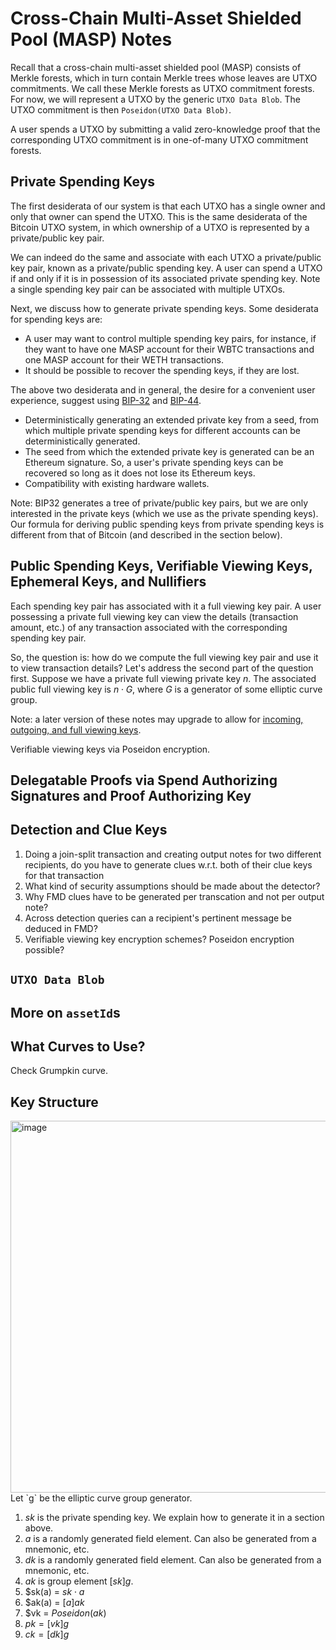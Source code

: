 # Cross-Chain Multi-Asset Shielded Pool (MASP) Notes

Recall that a cross-chain multi-asset shielded pool (MASP) consists of Merkle forests, which in turn contain Merkle trees whose leaves are UTXO commitments. We call these Merkle forests as UTXO commitment forests. For now, we will represent a UTXO by the generic `UTXO Data Blob`. The UTXO commitment is then `Poseidon(UTXO Data Blob)`. 

A user spends a UTXO by submitting a valid zero-knowledge proof that the corresponding UTXO commitment is in one-of-many UTXO commitment forests. 

## Private Spending Keys
The first desiderata of our system is that each UTXO has a single owner and only that owner can spend the UTXO. This is the same desiderata of the Bitcoin UTXO system, in which ownership of a UTXO is represented by a private/public key pair.

We can indeed do the same and associate with each UTXO a private/public key pair, known as a private/public spending key. A user can spend a UTXO if and only if it is in possession of its associated private spending key. Note a single spending key pair can be associated with multiple UTXOs.

Next, we discuss how to generate private spending keys. Some desiderata for spending keys are:
- A user may want to control multiple spending key pairs, for instance, if they want to have one MASP account for their WBTC transactions and one MASP account for their WETH transactions.
- It should be possible to recover the spending keys, if they are lost.

The above two desiderata and in general, the desire for a convenient user experience, suggest using [BIP-32](https://github.com/bitcoin/bips/blob/master/bip-0032.mediawiki) and [BIP-44](https://github.com/bitcoin/bips/blob/master/bip-0044.mediawiki).

- Deterministically generating an extended private key from a seed, from which multiple private spending keys for different accounts can be deterministically generated.
- The seed from which the extended private key is generated can be an Ethereum signature. So, a user's private spending keys can be recovered so long as it does not lose its Ethereum keys.
- Compatibility with existing hardware wallets.

Note: BIP32 generates a tree of private/public key pairs, but we are only interested in the private keys (which we use as the private spending keys). Our formula for deriving public spending keys from private spending keys is different from that of Bitcoin (and described in the section below).

## Public Spending Keys, Verifiable Viewing Keys, Ephemeral Keys, and Nullifiers
Each spending key pair has associated with it a full viewing key pair. A user possessing a private full viewing key can view the details (transaction amount, etc.) of any transaction associated with the corresponding spending key pair. 

So, the question is: how do we compute the full viewing key pair and use it to view transaction details? Let's address the second part of the question first. Suppose we have a private full viewing private key $n$. The associated public full viewing key is $n \cdot G$, where $G$ is a generator of some elliptic curve group.  

Note: a later version of these notes may upgrade to allow for [incoming, outgoing, and full viewing keys](https://protocol.penumbra.zone/main/protocol/addresses_keys/viewing_keys.html). 

Verifiable viewing keys via Poseidon encryption.

## Delegatable Proofs via Spend Authorizing Signatures and Proof Authorizing Key

## Detection and Clue Keys
1. Doing a join-split transaction and creating output notes for two different recipients, do you have to generate clues w.r.t. both of their clue keys for that transaction
2. What kind of security assumptions should be made about the detector?
3. Why FMD clues have to be generated per transcation and not per output note?
4. Across detection queries can a recipient's pertinent message be deduced in FMD?
5. Verifiable viewing key encryption schemes? Poseidon encryption possible?

## `UTXO Data Blob`

## More on `assetId`s

## What Curves to Use?
Check Grumpkin curve.

## Key Structure
<img width="595" alt="image" src="https://user-images.githubusercontent.com/7463414/203123019-fb156879-6a66-49aa-bfaf-d41a293f25a7.png">
Let `g` be the elliptic curve group generator.
 
1. $sk$ is the private spending key. We explain how to generate it in a section above.
2. $a$ is a randomly generated field element. Can also be generated from a mnemonic, etc.
3. $dk$ is a randomly generated field element. Can also be generated from a mnemonic, etc.
4. $ak$ is group element $[sk]g$.
4. $sk(a) = $sk \cdot a$
5. $ak(a) = $[a]ak$
6. $vk = $Poseidon(ak)$
7. $pk = [vk]g$
8. $ck = [dk]g$



